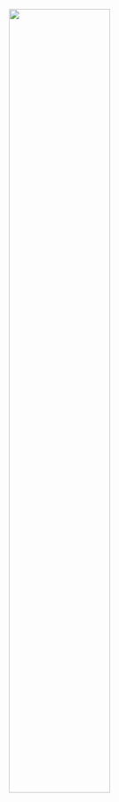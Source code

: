 <p align="center"><img src="https://github.com/JeongwooHam/FE_Study_Logs/assets/123251211/ab4a13a7-d964-4e42-ac50-f37084b6cf14" width="60%"/></p>

